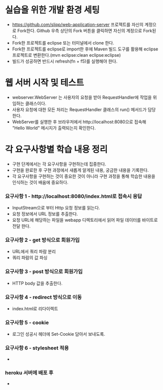 # 실습을 위한 개발 환경 세팅
* https://github.com/slipp/web-application-server 프로젝트를 자신의 계정으로 Fork한다. Github 우측 상단의 Fork 버튼을 클릭하면 자신의 계정으로 Fork된다.
* Fork한 프로젝트를 eclipse 또는 터미널에서 clone 한다.
* Fork한 프로젝트를 eclipse로 import한 후에 Maven 빌드 도구를 활용해 eclipse 프로젝트로 변환한다.(mvn eclipse:clean eclipse:eclipse)
* 빌드가 성공하면 반드시 refresh(fn + f5)를 실행해야 한다.

# 웹 서버 시작 및 테스트
* webserver.WebServer 는 사용자의 요청을 받아 RequestHandler에 작업을 위임하는 클래스이다.
* 사용자 요청에 대한 모든 처리는 RequestHandler 클래스의 run() 메서드가 담당한다.
* WebServer를 실행한 후 브라우저에서 http://localhost:8080으로 접속해 "Hello World" 메시지가 출력되는지 확인한다.

# 각 요구사항별 학습 내용 정리
* 구현 단계에서는 각 요구사항을 구현하는데 집중한다. 
* 구현을 완료한 후 구현 과정에서 새롭게 알게된 내용, 궁금한 내용을 기록한다.
* 각 요구사항을 구현하는 것이 중요한 것이 아니라 구현 과정을 통해 학습한 내용을 인식하는 것이 배움에 중요하다. 

### 요구사항 1 - http://localhost:8080/index.html로 접속시 응답
- InputStream으로 부터 Http 요청 정보를 읽는다.
- 요청 정보에서 URL 정보를 추출한다.
- 요청 URL에 해당하는 파일을 webapp 디렉토리에서 읽어 파일 데이터를 바이트로 전달 한다. 

### 요구사항 2 - get 방식으로 회원가입
- URL에서 쿼리 파람 분리
- 쿼리 파람의 값 파싱

### 요구사항 3 - post 방식으로 회원가입
- HTTP body 값을 추출한다.

### 요구사항 4 - redirect 방식으로 이동
- index.html로 리다이렉트

### 요구사항 5 - cookie
- 로그인 성공시 헤더에 Set-Cookie 담아서 보내도록.

### 요구사항 6 - stylesheet 적용
* 

### heroku 서버에 배포 후
* 
